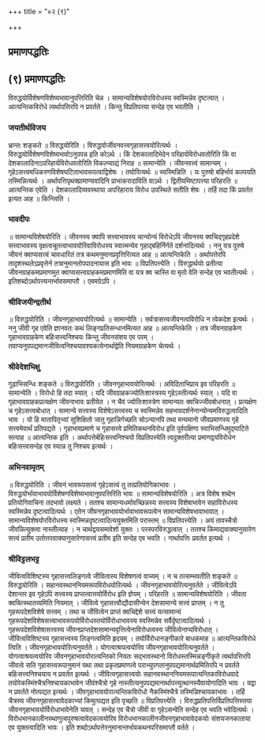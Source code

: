 +++
title = "०२ (९)"

+++


## प्रमाणपद्धतिः

## (९) **प्रमाणपद्धतिः**

विरुद्धयोर्विशेषणविशेष्यभावानुपत्तिरिति चेन्न । सामान्यविशेषयोरविरोधस्य स्वस्मिन्नेव दृष्टत्वात् । आत्यन्तिकविरोधे त्वर्थापत्तिरपि न प्रवर्तते । किन्तु विप्रतिपत्त्या सन्देह एव भवतीति ।

### **जयतीर्थविजय**

भ्रान्तः शङ्कते ॥ विरुद्धयोरिति । विरुद्धयोर्जीवनवत्त्वगृहासत्त्वयोरित्यर्थः । विरुद्धयोर्विशेषणविशेष्यभावोऽनुपपन्न इति कोऽर्थः । किं देशकालादिभेदेन परिहार्यविरोधवतोरिति किं वा देशकालादिनाऽपरिहार्यविरोधवतोरिति विकल्प्याद्यं निराह ॥ सामान्येति । जीवनवत्त्वं सामान्यम् । गृहेऽसत्त्वमधिकरणविशेषघटिताभावरूपत्वाद्विशेषः । तयोरित्यर्थः ॥ स्वस्मिन्निति । यः पुरुषो बहिर्भावं कल्पयति तस्मिन्नित्यर्थः । अर्थापत्तिपृथक्प्रामाण्यवादिनि प्राभाकरादाविति वाऽर्थः । द्वितीयमिष्टापत्त्या परिहरति ॥ आत्यन्तिक एवेति । देशकालादिव्यवस्थाया अपरिहाराय विरोध उपस्थिते सतीति शेषः । तर्हि तदा किं प्रवर्तत इत्यत आह ॥ किन्त्विति ।

### **भावदीपः**

॥ सामान्यविशेषयोरिति । जीवनस्य क्वापि सत्त्वाभावस्य चान्योन्यं विरोधेऽपि जीवनस्य क्वचिद्गृहप्रदेशे सत्त्वाभावस्य वृक्षत्वचूतत्वाभावयोरिवाविरोधस्य स्वात्मन्येव गृहाद्बहिर्निर्गते दर्शनादित्यर्थः । ननु यत्र पुरुषे जीवनं क्वाप्यसत्त्वं चावधारितं तत्र कथमनुमानप्रवृत्तिरित्यत आह ॥ आत्यन्तिकेति । अर्थापत्तेरपि तादृशस्थलेऽप्रवृत्तेर्न तत्रानुमानतोपपादनायास इति भावः ॥ विप्रतिपत्त्येति । विरुद्धार्थयोः प्रतीत्या जीवनग्राहकमप्रमाणमुत क्वाप्यसत्त्वग्राहकमप्रमाणमिति वा यत्र क्व चास्ति वा मृतो वेति सन्देह एव भवतीत्यर्थः । इतिशब्दोऽर्थापत्त्यन्तर्भावसमाप्तौ । एवमग्रेऽपि ।

### **श्रीविजयीन्द्रतीर्थ**

॥ विरुद्धयोरिति । जीवनगृहाभावयोरित्यर्थः ॥ सामान्येति । सर्वत्रासत्त्वजीवनत्वविरोधि न त्वेकदेश इत्यर्थः । ननु जीवी गृह एवेति ज्ञानवतः कथं लिङ्गप्रतिसन्धानमित्यत आह ॥ आत्यन्तिकेति । तत्र जीवनग्राहकेण गृहाभावग्राहकेण बहिःसत्त्वनिश्चयः किन्तु जीवनसंशय एव परम् । तवाप्यनुपपद्यमानजीवित्वनिश्चयावश्यकत्वेनार्थाद्वेति नियमग्राहकेण चेत्यर्थः ।

### **श्रीवेदेशभिक्षु**

गूढाभिसन्धिः शङ्कते ॥ विरुद्धयोरिति । जीवनगृहाभावयोरित्यर्थः । अविदिताभिप्राय इव परिहरति ॥ सामान्येति । विरोधो हि तदा स्यात् । यदि जीवग्राहकज्योतिःशास्त्रस्य गृहेऽस्तीत्यर्थः स्यात् । यदि वा गृहाभावग्राहकप्रत्यक्षेण जीवनाभावः प्रतीयेत । न चैवं ज्योतिःशास्त्रेण सामान्यतः क्वचिज्जीवबोधनात् । प्रत्यक्षेण च गृहेऽसत्त्वबोधात् । सामान्ये सत्त्वस्य विशेषेऽसत्त्वस्य च स्वस्मिन्नेव सहभावदर्शनेनान्योन्यमविरुद्धत्वादिति भावः । यो हि मातापितृभ्यां सुशिक्षितो जातु गृहान्निर्गच्छति सोऽन्यानपि तथा मन्यमानो जीवप्रमाणस्य गृहे सत्त्वमेवार्थं प्रतिपद्यते । गृहाभावप्रमाणे च गृहासत्त्वे प्रमितिकथनविरोध इति पूर्वपक्षिणा स्वाभिसन्धिमुद्घाटिते सत्याह ॥ आत्यन्तिक इति । अर्थापत्तेर्बहिःसत्त्वनिश्चयो विप्रतिपत्त्येति त्वदुक्तरीत्या प्रमाणद्वयविरोधेन बहिःसत्त्वसन्देह एव स्यान्न तु निश्चय इत्यर्थः ।

### **अभिनवामृतम्**

॥ विरुद्धयोरिति । जीवनं भावरूपसत्त्वं गृहेऽसत्त्वं तु तत्प्रतियोगिकाभावः । विरुद्धयोर्भावाभावयोर्विशेषणविशेष्यभावानुपपत्तिरिति भावः ॥ सामान्यविशेषयोरिति । अत्र विशेष शब्देन प्रतियोगिवाचिना तदभावो लक्ष्यते । ततश्च सामान्यधर्मावच्छिन्नस्य सत्त्वस्य विशेषाभावेन सहाविरोधस्य स्वस्मिन्नेव दृष्टत्वादित्यर्थः । एतेन जीवनगृहाभावयोर्भावाभावरूपत्वेन सामान्यविशेषभावाभावात् । सामान्यविशेषयोरविरोधस्य स्वस्मिन्नदृष्टत्वादित्ययुक्तमिति परास्तम् ॥ विप्रतिपत्त्येति । अयं तावच्चैत्रो जीवन्नित्युक्त्वा नास्तीत्याह । न चार्थद्वयसमावेशो युक्तः । परस्परविरुद्धत्वात् । ततश्च किमाद्यवाक्यानुसारेण सत्त्वं प्रतीम उतोत्तरवाक्यानुसारेणासत्त्वं प्रतीम इति सन्देह एव भवति । नार्थापत्तिः प्रवर्तत इत्यर्थः ।

### **श्रीविट्टलभट्ट**

जीवित्वविशिष्टस्य गृहासत्त्वलिङ्गत्वे जीवित्वस्य विशेषणत्वं वाच्यम् । न च तत्सम्भवतीति शङ्कते ॥ विरुद्धयोरिति । सहानवस्थाननियमरूपविरोधयोरित्यर्थः । जीवनगृहाभावयोरित्यनुवर्तते । जीवित्वेऽपि देशान्तर इव गृहेऽपि सत्त्वस्य प्राप्तत्वात्तयोर्विरोध इति ज्ञेयम् । परिहरति ॥ सामान्यविशेषयोरिति । जीवता क्वचित्स्थातव्यमिति नियमात् । जीवित्वे गृहासत्त्वौद्यौदासीन्येन देशसामान्ये सत्त्वं प्राप्तम् । न तु गृहरूपदेशविशेषे सत्त्वम् । तथा च जीवित्वेन प्राप्तं क्वचिद्देशे सत्त्वं यत्सामान्यं गृहरूपदेशविशेषसत्त्वाभावरूपयोर्विरोधस्तयोर्विरोधाभावस्य स्वस्मिन्नेव सर्वैर्दृष्टत्वादित्यर्थः । गृहरूपदेशविशेषासत्त्वस्य जीवनप्राप्तदेशसामान्यवृत्तित्वेनाविरोधत्वस्य जीवित्वेनाप्यविरोधात् । जीवित्वविशिष्टस्य गृहासत्त्वस्य लिङ्गत्वमिति हृदयम् । तयोर्विरोधानङ्गीकारे बाधकमाह ॥ आत्यन्तिकविरोधे त्विति । जीवनगृहाभावयोरित्यनुवर्तते । योगत्वाश्रयत्वयोरिव जीवनगृहाभावयोरित्यनुवर्तते । योगत्वाश्रयत्वयोरिव जीवनगृहाभावयोरात्यन्तिको नियतः सद्भावस्थानो विरोधस्तस्मिन्नङ्गीकृते त्वर्थापत्तिरपि जीवत्वे सति गृहासत्त्वरूपानुमानं यथा तथा प्रकृतप्रमाणत्वे पराभ्युपगतानुपपद्यमानार्थप्रमितिरपि न प्रवर्तते बहिःसत्त्वनिश्चयाय न प्रवर्तत इत्यर्थः । जीवित्वगृहासत्त्वयोः सहानवस्थाननियमरूपात्यन्तिकाविरोधवादे तयोरेकस्मिंश्चैत्रनिश्चायकाभावेन जीवंश्चैत्रो गृहे नास्तीत्यनुपपद्यमानार्थापत्त्युत्थानस्यैवायोगादिति भावः । यद्वा न प्रवर्तते नोत्पद्यत इत्यर्थः । जीवगृहाभावयोरात्यन्तिकविरोधो नैकस्मिंश्चैत्रे तस्मिन्निश्चायकाभावः । तर्हि चैत्रस्य जीवनगृहासत्त्वावेदकाभ्यां किमुत्पद्यत इति पृच्छति ॥ विप्रतिपत्त्येति । विरुद्धप्रतिपत्तिर्विप्रतिपत्तिस्तया जीवनगृहाभावयोर्विरोधाभावेनेति यावत् । सन्देह एव चैत्रो जीवी वा गृहेऽसन्वेति सन्देह एव भवति भवेदित्यर्थः । विरोधभानकालीनस्थाणुत्वपुरुषत्वावेदकत्वयोरिव विरोधभानकालीनजीवनगृहाभावावेदकयोः संशयजनकाताया एव युक्तत्वादिति भावः । इति शब्दोऽर्थापत्तेरनुमानान्तर्भावकथनपरिसमाप्तौ वर्तते ।


